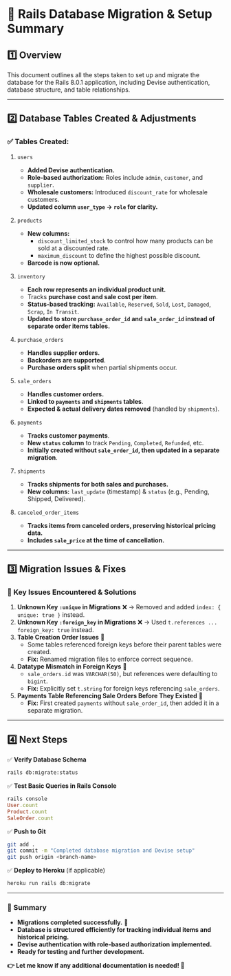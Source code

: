 # 📌 **Rails Database Migration & Setup Summary**

## **1️⃣ Overview**
This document outlines all the steps taken to set up and migrate the database for the Rails 8.0.1 application, including Devise authentication, database structure, and table relationships.

---

## **2️⃣ Database Tables Created & Adjustments**
### **✅ Tables Created:**
1. `users`  
   - **Added Devise authentication.**
   - **Role-based authorization:** Roles include `admin`, `customer`, and `supplier`.
   - **Wholesale customers:** Introduced `discount_rate` for wholesale customers.
   - **Updated column `user_type` → `role` for clarity.**

2. `products`  
   - **New columns:**
     - `discount_limited_stock` to control how many products can be sold at a discounted rate.
     - `maximum_discount` to define the highest possible discount.
   - **Barcode is now optional.**

3. `inventory`
   - **Each row represents an individual product unit.**
   - Tracks **purchase cost and sale cost per item**.
   - **Status-based tracking:** `Available`, `Reserved`, `Sold`, `Lost`, `Damaged`, `Scrap`, `In Transit`.
   - **Updated to store `purchase_order_id` and `sale_order_id` instead of separate order items tables.**

4. `purchase_orders`
   - **Handles supplier orders.**
   - **Backorders are supported**.
   - **Purchase orders split** when partial shipments occur.

5. `sale_orders`
   - **Handles customer orders.**
   - **Linked to `payments` and `shipments` tables**.
   - **Expected & actual delivery dates removed** (handled by `shipments`).

6. `payments`
   - **Tracks customer payments**.
   - **New `status` column** to track `Pending`, `Completed`, `Refunded`, etc.
   - **Initially created without `sale_order_id`, then updated in a separate migration**.

7. `shipments`
   - **Tracks shipments for both sales and purchases.**
   - **New columns:** `last_update` (timestamp) & `status` (e.g., Pending, Shipped, Delivered).

8. `canceled_order_items`
   - **Tracks items from canceled orders, preserving historical pricing data.**
   - **Includes `sale_price` at the time of cancellation.**

---

## **3️⃣ Migration Issues & Fixes**
### **🚨 Key Issues Encountered & Solutions**

1. **Unknown Key `:unique` in Migrations** ❌ → Removed and added `index: { unique: true }` instead.
2. **Unknown Key `:foreign_key` in Migrations** ❌ → Used `t.references ... foreign_key: true` instead.
3. **Table Creation Order Issues** 🚨
   - Some tables referenced foreign keys before their parent tables were created.
   - **Fix:** Renamed migration files to enforce correct sequence.
4. **Datatype Mismatch in Foreign Keys** 🚨
   - `sale_orders.id` was `VARCHAR(50)`, but references were defaulting to `bigint`.
   - **Fix:** Explicitly set `t.string` for foreign keys referencing `sale_orders`.
5. **Payments Table Referencing Sale Orders Before They Existed** 🚨
   - **Fix:** First created `payments` without `sale_order_id`, then added it in a separate migration.

---

## **4️⃣ Next Steps**
✅ **Verify Database Schema**
```sh
rails db:migrate:status
```
✅ **Test Basic Queries in Rails Console**
```ruby
rails console
User.count
Product.count
SaleOrder.count
```
✅ **Push to Git**
```sh
git add .
git commit -m "Completed database migration and Devise setup"
git push origin <branch-name>
```
✅ **Deploy to Heroku** (if applicable)
```sh
heroku run rails db:migrate
```

---

### **🚀 Summary**
- **Migrations completed successfully.** 🎉
- **Database is structured efficiently for tracking individual items and historical pricing.**
- **Devise authentication with role-based authorization implemented.**
- **Ready for testing and further development.**

**👉 Let me know if any additional documentation is needed! 🚀**

